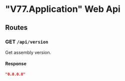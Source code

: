 # "V77.Application" Web Api

## Routes

### __GET__ `/api/version`

Get assembly version.

#### Response

```json
"0.0.0.0"
```
